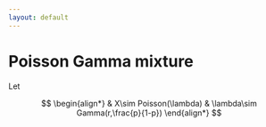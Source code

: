 ```yaml
---
layout: default
---
```


# Poisson Gamma mixture

Let


$$
\begin{align*}
  & X\sim Poisson(\lambda)
  & \lambda\sim Gamma(r,\frac{p}{1-p})
\end{align*}
$$
